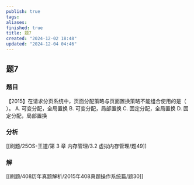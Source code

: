 ```yaml
---
publish: true
tags: 
aliases: 
finished: true
title: 题7
created: "2024-12-02 18:48"
updated: "2024-12-04 04:46"
---
```

## 题7
### 题目
【2015】在请求分页系统中，页面分配策略与页面置换策略不能组合使用的是（ ）。
A. 可变分配，全局置换
B. 可变分配，局部置换
C. 固定分配，全局置换
D. 固定分配，局部置换
### 分析
[[刷题/25OS-王道/第 3 章 内存管理/3.2 虚拟内存管理/题49]]
### 解
[[刷题/408历年真题解析/2015年408真题操作系统篇/题30]]